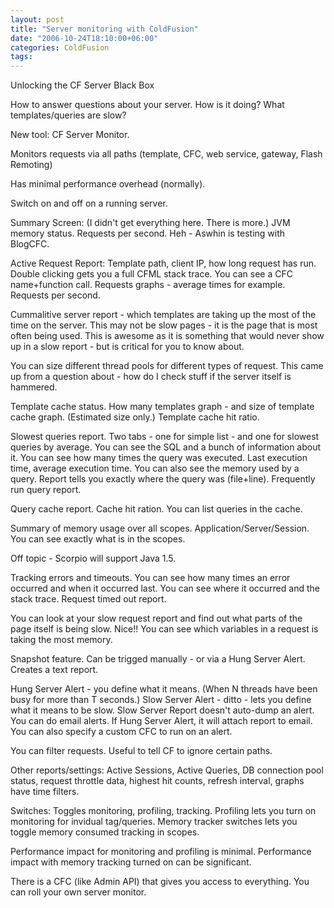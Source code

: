 ```yaml
---
layout: post
title: "Server monitoring with ColdFusion"
date: "2006-10-24T18:10:00+06:00"
categories: ColdFusion 
tags: 
---
```


Unlocking the CF Server Black Box

How to answer questions about your server. How is it doing? What templates/queries are slow?

New tool: CF Server Monitor. 

Monitors requests via all paths (template, CFC, web service, gateway, Flash Remoting)

Has minimal performance overhead (normally). 

Switch on and off on a running server.

Summary Screen: (I didn't get everything here. There is more.) JVM memory status. Requests per second. Heh - Aswhin is testing with BlogCFC. 

Active Request Report: Template path, client IP, how long request has run. Double clicking gets you a full CFML stack trace. You can see a CFC name+function call. Requests graphs - average times for example. Requests per second. 

Cummalitive server report - which templates are taking up the most of the time on the server. This may not be slow pages - it is the page that is most often being used. This is awesome as it is something that would never show up in a slow report - but is critical for you to know about. 

You can size different thread pools for different types of request. This came up from a question about - how do I check stuff if the server itself is hammered. 

Template cache status. How many templates graph - and size of template cache graph. (Estimated size only.) Template cache hit ratio.

Slowest queries report. Two tabs - one for simple list - and one for slowest queries by average. You can see the SQL and a bunch of information about it. You can see how many times the query was executed. Last execution time, average execution time. You can also see the memory used by a query. Report tells you exactly where the query was (file+line). Frequently run query report. 

Query cache report. Cache hit ration. You can list queries in the cache. 

Summary of memory usage over all scopes. Application/Server/Session. You can see exactly what is in the scopes. 

Off topic - Scorpio will support Java 1.5.

Tracking errors and timeouts. You can see how many times an error occurred and when it occurred last. You can see where it occurred and the stack trace. Request timed out report. 

You can look at your slow request report and find out what parts of the page itself is being slow. Nice!! You can see which variables in a request is taking the most memory. 

Snapshot feature. Can be trigged manually - or via a Hung Server Alert. Creates a text report. 

Hung Server Alert - you define what it means. (When N threads have been busy for more than T seconds.) Slow Server Alert - ditto - lets you define what it means to be slow. Slow Server Report doesn't auto-dump an alert. You can do email alerts. If Hung Server Alert, it will attach report to email. You can also specify a custom CFC to run on an alert. 

You can filter requests. Useful to tell CF to ignore certain paths. 

Other reports/settings: Active Sessions, Active Queries, DB connection pool status, request throttle data, highest hit counts, refresh interval, graphs have time filters.

Switches: Toggles monitoring, profiling, tracking. Profiling lets you turn on monitoring for invidual tag/queries. Memory tracker switches lets you toggle memory consumed tracking in scopes. 

Performance impact for monitoring and profiling is minimal. Performance impact with memory tracking turned on can be significant.

There is a CFC (like Admin API) that gives you access to everything. You can roll your own server monitor.
